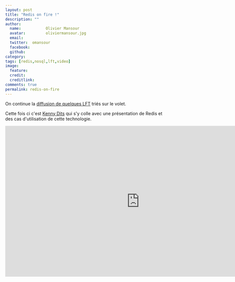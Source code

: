 ```yaml
---
layout: post
title: "Redis on fire !"
description: ""
author:
  name:           Olivier Mansour
  avatar:         oliviermansour.jpg
  email:          
  twitter:  omansour      
  facebook:       
  github:    
category: 
tags: [redis,nosql,lft,video]
image:
  feature: 
  credit: 
  creditlink: 
comments: true  
permalink: redis-on-fire
---
```


On continue la [diffusion de quelques LFT](http://tech.m6web.fr/tag/lft/) triés sur le volet.

Cette fois ci c'est [Kenny Dits](https://twitter.com/kenny_dee) qui s'y colle avec une présentation de Redis et des cas d'utilisation de cette technologie.



<iframe allowfullscreen="" frameborder="0" height="480" src="http://www.youtube.com/embed/NyAK251jGds?wmode=transparent&feature=oembed" width="854"></iframe>

